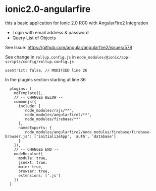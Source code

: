 # ionic2.0-angularfire
this a basic application for Ionic 2.0 RC0 with AngularFire2 Integration
- Login with email address & password
- Query List of Objects

See Issue: https://github.com/angular/angularfire2/issues/578


See change in `rollup.config.js` in `node_modules/@ionic/app-scripts/config/rollup.config.js`
```
useStrict: false, // MODIFIED line 26
```
In the plugins section starting at line 36
```
  plugins: [
    ngTemplate(),
    // -- CHANGES BELOW --
    commonjs({
      include: [
        'node_modules/rxjs/**',
        'node_modules/angularfire2/**',
        'node_modules/firebase/**'
      ],
      namedExports: {
        'node_modules/angularfire2/node_modules/firebase/firebase-browser.js': ['initializeApp', 'auth', 'database']
      }
    }),
    // -- CHANGES END --
    nodeResolve({
      module: true,
      jsnext: true,
      main: true,
      browser: true,
      extensions: ['.js']
    })
  ]
```
